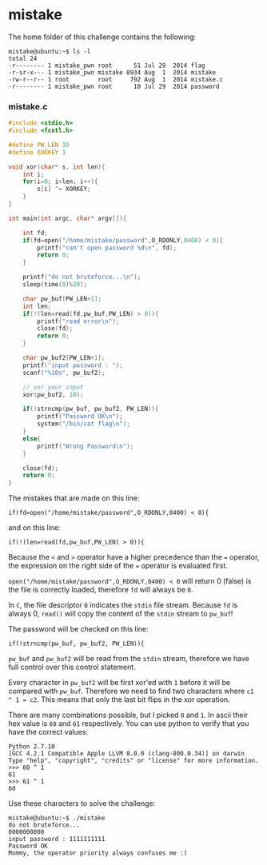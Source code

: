 # mistake

The home folder of this challenge contains the following:

```
mistake@ubuntu:~$ ls -l
total 24
-r-------- 1 mistake_pwn root      51 Jul 29  2014 flag
-r-sr-x--- 1 mistake_pwn mistake 8934 Aug  1  2014 mistake
-rw-r--r-- 1 root        root     792 Aug  1  2014 mistake.c
-r-------- 1 mistake_pwn root      10 Jul 29  2014 password

```

### mistake.c
```c
#include <stdio.h>
#include <fcntl.h>

#define PW_LEN 10
#define XORKEY 1

void xor(char* s, int len){
	int i;
	for(i=0; i<len; i++){
		s[i] ^= XORKEY;
	}
}

int main(int argc, char* argv[]){

	int fd;
	if(fd=open("/home/mistake/password",O_RDONLY,0400) < 0){
		printf("can't open password %d\n", fd);
		return 0;
	}

	printf("do not bruteforce...\n");
	sleep(time(0)%20);

	char pw_buf[PW_LEN+1];
	int len;
	if(!(len=read(fd,pw_buf,PW_LEN) > 0)){
		printf("read error\n");
		close(fd);
		return 0;		
	}

	char pw_buf2[PW_LEN+1];
	printf("input password : ");
	scanf("%10s", pw_buf2);

	// xor your input
	xor(pw_buf2, 10);

	if(!strncmp(pw_buf, pw_buf2, PW_LEN)){
		printf("Password OK\n");
		system("/bin/cat flag\n");
	}
	else{
		printf("Wrong Password\n");
	}

	close(fd);
	return 0;
}

```

The mistakes that are made on this line:

```
if(fd=open("/home/mistake/password",O_RDONLY,0400) < 0){
```

and on this line:

```
if(!(len=read(fd,pw_buf,PW_LEN) > 0)){
```

Because the `<` and `>` operator have a higher precedence than the `=` operator, the expression on the right side of the `=` operator is evaluated first.

`open("/home/mistake/password",O_RDONLY,0400) < 0` will return 0 (false) is the file is correctly loaded, therefore `fd` will always be `0`.

In `C`, the file descriptor `0` indicates the `stdin` file stream. Because `fd` is always 0, `read()` will copy the content of the `stdin` stream to `pw_buf`!

The password will be checked on this line:
```
if(!strncmp(pw_buf, pw_buf2, PW_LEN)){
```

`pw_buf` and `pw_buf2` will be read from the `stdin` stream, therefore we have full control over this control statement.

Every character in `pw_buf2` will be first xor'ed with `1` before it will be compared with `pw_buf`. Therefore we need to find two characters where `c1 ^ 1 = c2`. This means that only the last bit flips in the xor operation.

There are many combinations possible, but I picked `0` and `1`. In ascii their hex value is `60` and `61` respectively. You can use python to verify that you have the correct values:

```
Python 2.7.10
[GCC 4.2.1 Compatible Apple LLVM 8.0.0 (clang-800.0.34)] on darwin
Type "help", "copyright", "credits" or "license" for more information.
>>> 60 ^ 1
61
>>> 61 ^ 1
60
```

Use these characters to solve the challenge:

```
mistake@ubuntu:~$ ./mistake
do not bruteforce...
0000000000
input password : 1111111111
Password OK
Mommy, the operator priority always confuses me :(
```
